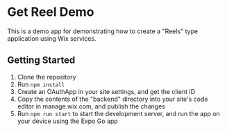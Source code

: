 # Get Reel Demo

This is a demo app for demonstrating how to create a "Reels" type application using Wix services.

## Getting Started

1. Clone the repository
2. Run `npm install`
3. Create an OAuthApp in your site settings, and get the client ID
4. Copy the contents of the "backend" directory into your site's code editor in manage.wix.com, and publish the changes
5. Run `npm run start` to start the development server, and run the app on your device using the Expo Go app
